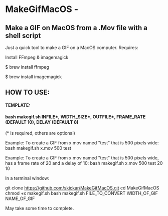 # MakeGifMacOS - 
## Make a GIF on MacOS from a .Mov file with a shell script
Just a quick tool to make a GIF on a MacOS computer. Requires:

Install FFmpeg & imagemagick

$ brew install ffmpeg 

$ brew install imagemagick

## HOW TO USE:

#### TEMPLATE: 
#### bash makegif.sh INFILE*, WIDTH_SIZE*, OUTFILE*, FRAME_RATE (DEFAULT 10), DELAY (DEFAULT 8)
(* is required, others are optional)

Example: 
To create a GIF from x.mov named "test" that is 500 pixels wide:
bash makegif.sh x.mov 500 test

Example: 
To create a GIF from x.mov named "test" that is 500 pixels wide, has a frame rate of 20 and a delay of 10:
bash makegif.sh x.mov 500 test 20 10

In a terminal window:

git clone https://github.com/skickar/MakeGifMacOS.git
cd MakeGifMacOS
chmod +x makegif.sh
bash makegif.sh FILE_TO_CONVERT WIDTH_OF_GIF NAME_OF_GIF

May take some time to complete.


